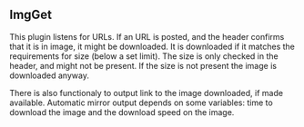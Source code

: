 ImgGet
------

This plugin listens for URLs. If an URL is posted, and the header confirms that it is in image, it might be downloaded.
It is downloaded if it matches the requirements for size (below a set limit). The size is only checked in the header, and might not be present.
If the size is not present the image is downloaded anyway.

There is also functionaly to output link to the image downloaded, if made available.
Automatic mirror output depends on some variables: time to download the image and the download speed on the image.
